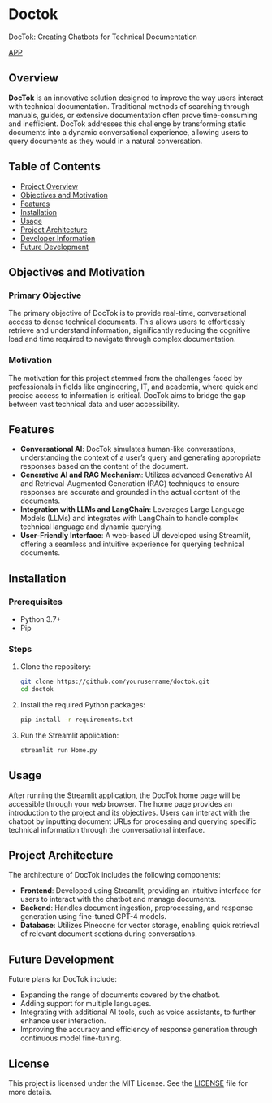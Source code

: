 # Doctok
DocTok: Creating Chatbots for Technical Documentation

[APP](https://ability-forge-doctok.streamlit.app/)

## Overview

**DocTok** is an innovative solution designed to improve the way users interact with technical documentation. Traditional methods of searching through manuals, guides, or extensive documentation often prove time-consuming and inefficient. DocTok addresses this challenge by transforming static documents into a dynamic conversational experience, allowing users to query documents as they would in a natural conversation.

## Table of Contents

- [Project Overview](#overview)
- [Objectives and Motivation](#objectives-and-motivation)
- [Features](#features)
- [Installation](#installation)
- [Usage](#usage)
- [Project Architecture](#project-architecture)
- [Developer Information](#developer-information)
- [Future Development](#future-development)

## Objectives and Motivation

### Primary Objective

The primary objective of DocTok is to provide real-time, conversational access to dense technical documents. This allows users to effortlessly retrieve and understand information, significantly reducing the cognitive load and time required to navigate through complex documentation.

### Motivation

The motivation for this project stemmed from the challenges faced by professionals in fields like engineering, IT, and academia, where quick and precise access to information is critical. DocTok aims to bridge the gap between vast technical data and user accessibility.

## Features

- **Conversational AI**: DocTok simulates human-like conversations, understanding the context of a user’s query and generating appropriate responses based on the content of the document.
- **Generative AI and RAG Mechanism**: Utilizes advanced Generative AI and Retrieval-Augmented Generation (RAG) techniques to ensure responses are accurate and grounded in the actual content of the documents.
- **Integration with LLMs and LangChain**: Leverages Large Language Models (LLMs) and integrates with LangChain to handle complex technical language and dynamic querying.
- **User-Friendly Interface**: A web-based UI developed using Streamlit, offering a seamless and intuitive experience for querying technical documents.

## Installation

### Prerequisites

- Python 3.7+
- Pip

### Steps

1. Clone the repository:
   ```bash
   git clone https://github.com/yourusername/doctok.git
   cd doctok
   ```

2. Install the required Python packages:
   ```bash
   pip install -r requirements.txt
   ```

3. Run the Streamlit application:
   ```bash
   streamlit run Home.py
   ```

## Usage

After running the Streamlit application, the DocTok home page will be accessible through your web browser. The home page provides an introduction to the project and its objectives. Users can interact with the chatbot by inputting document URLs for processing and querying specific technical information through the conversational interface.

## Project Architecture

The architecture of DocTok includes the following components:

- **Frontend**: Developed using Streamlit, providing an intuitive interface for users to interact with the chatbot and manage documents.
- **Backend**: Handles document ingestion, preprocessing, and response generation using fine-tuned GPT-4 models.
- **Database**: Utilizes Pinecone for vector storage, enabling quick retrieval of relevant document sections during conversations.



## Future Development

Future plans for DocTok include:

- Expanding the range of documents covered by the chatbot.
- Adding support for multiple languages.
- Integrating with additional AI tools, such as voice assistants, to further enhance user interaction.
- Improving the accuracy and efficiency of response generation through continuous model fine-tuning.

## License

This project is licensed under the MIT License. See the [LICENSE](LICENSE) file for more details.

